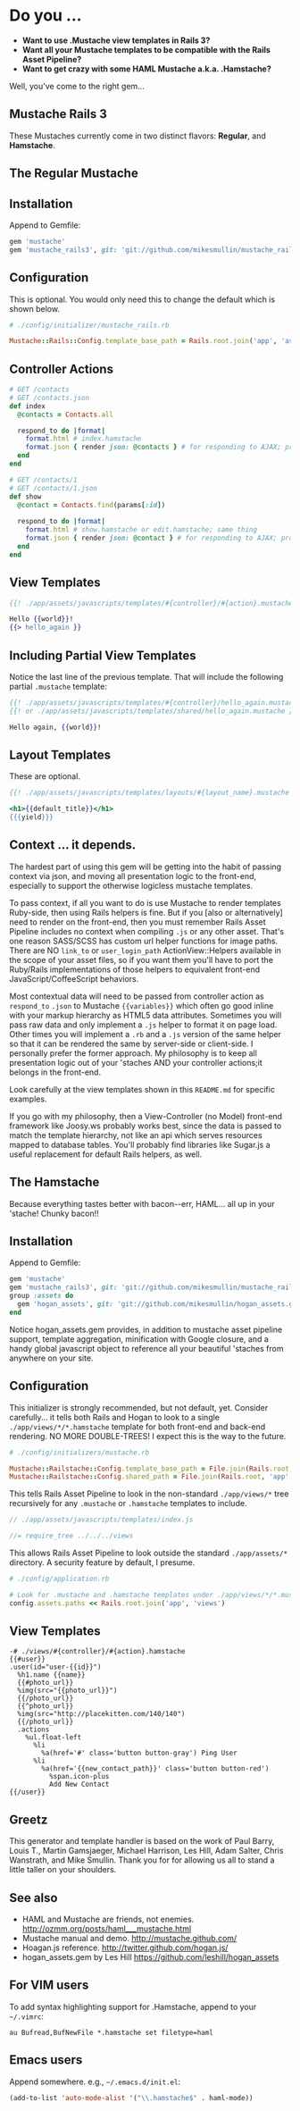 # Do you ...
* **Want to use .Mustache view templates in Rails 3?**
* **Want all your Mustache templates to be compatible with the Rails Asset Pipeline?**
* **Want to get crazy with some HAML Mustache a.k.a. .Hamstache?**

Well, you've come to the right gem...

## Mustache Rails 3

These Mustaches currently come in two distinct flavors: **Regular**, and **Hamstache**.

## The Regular Mustache

## Installation

Append to Gemfile:

```ruby
gem 'mustache'
gem 'mustache_rails3', git: 'git://github.com/mikesmullin/mustache_rails3.git'
```


## Configuration

This is optional. You would only need this to change the default which is shown below.

```ruby
# ./config/initializer/mustache_rails.rb

Mustache::Rails::Config.template_base_path = Rails.root.join('app', 'assets', 'javascripts', 'templates')
```


## Controller Actions

```ruby
# GET /contacts
# GET /contacts.json
def index
  @contacts = Contacts.all

  respond_to do |format|
    format.html # index.hamstache
    format.json { render json: @contacts } # for responding to AJAX; provides data only and in json format
  end
end

# GET /contacts/1
# GET /contacts/1.json
def show
  @contact = Contacts.find(params[:id])
  
  respond_to do |format|
    format.html # show.hamstache or edit.hamstache; same thing
    format.json { render json: @contact } # for responding to AJAX; provides data only and in json format
  end
end
```


## View Templates

```mustache
{{! ./app/assets/javascripts/templates/#{controller}/#{action}.mustache }}

Hello {{world}}!
{{> hello_again }}
```


## Including Partial View Templates

Notice the last line of the previous template. That will include the following
partial `.mustache` template:

```mustache
{{! ./app/assets/javascripts/templates/#{controller}/hello_again.mustache }}
{{! or ./app/assets/javascripts/templates/shared/hello_again.mustache }}

Hello again, {{world}}!
```


## Layout Templates

These are optional.

```mustache
{{! ./app/assets/javascripts/templates/layouts/#{layout_name}.mustache }}

<h1>{{default_title}}</h1>
{{{yield}}}
```

## Context ... it depends.

The hardest part of using this gem will be getting into the habit of passing context via json, 
and moving all presentation logic to the front-end, especially to support the otherwise logicless 
mustache templates.

To pass context, if all you want to do is use Mustache to render templates Ruby-side, then using 
Rails helpers is fine. But if you [also or alternatively] need to render on the front-end, then
you must remember Rails Asset Pipeline includes no context when compiling `.js` or any other 
asset. That's one reason SASS/SCSS has custom url helper functions for image paths. There are 
NO `link_to` or `user_login_path` ActionView::Helpers available in the scope of your asset files, 
so if you want them you'll have to port the Ruby/Rails implementations of those helpers to 
equivalent front-end JavaScript/CoffeeScript behaviors.

Most contextual data will need to be passed from controller action as `respond_to` `.json` to 
Mustache `{{variables}}` which often go good inline with your markup hierarchy as HTML5 data 
attributes. Sometimes you will pass raw data and only implement a `.js` helper to format it on
page load. Other times you will implement a `.rb` and a `.js` version of the same helper so
that it can be rendered the same by server-side or client-side. I personally prefer the
former approach. My philosophy is to keep all presentation logic out of your 'staches AND 
your controller actions;it belongs in the front-end. 

Look carefully at the view templates shown in this `README.md` for specific examples.

If you go with my philosophy, then a View-Controller (no Model) front-end framework like
Joosy.ws probably works best, since the data is passed to match the template hierarchy, 
not like an api which serves resources mapped to database tables. You'll probably find
libraries like Sugar.js a useful replacement for default Rails helpers, as well.


## The Hamstache

Because everything tastes better with bacon--err, HAML... all up in your 'stache! Chunky bacon!!

## Installation

Append to Gemfile:

```ruby
gem 'mustache'
gem 'mustache_rails3', git: 'git://github.com/mikesmullin/mustache_rails3.git'
group :assets do
  gem 'hogan_assets', git: 'git://github.com/mikesmullin/hogan_assets.git'
end
```

Notice hogan_assets.gem provides, in addition to mustache asset pipeline support,
template aggregation, minification with Google closure, and a handy global javascript 
object to reference all your beautiful 'staches from anywhere on your site.


## Configuration

This initializer is strongly recommended, but not default, yet. Consider carefully...
it tells both Rails and Hogan to look to a single `./app/views/*/*.hamstache` template for
both front-end and back-end rendering. NO MORE DOUBLE-TREES! I expect this is the way to
the future.

```ruby
# ./config/initializers/mustache.rb

Mustache::Railstache::Config.template_base_path = File.join(Rails.root, 'app', 'views')
Mustache::Railstache::Config.shared_path = File.join(Rails.root, 'app', 'views', 'shared')
```

This tells Rails Asset Pipeline to look in the non-standard `./app/views/*` tree recursively
for any `.mustache` or `.hamstache` templates to include.

```javascript
// ./app/assets/javascripts/templates/index.js

//= require_tree ../../../views
```

This allows Rails Asset Pipeline to look outside the standard `./app/assets/*` directory. A
security feature by default, I presume.

```ruby
# ./config/application.rb

# Look for .mustache and .hamstache templates under ./app/views/*/*.mustache and ./app/views/*/*.hamstache
config.assets.paths << Rails.root.join('app', 'views')
```

## View Templates

```haml
-# ./views/#{controller}/#{action}.hamstache
{{#user}}
.user(id="user-{{id}}")
  %h1.name {{name}}
  {{#photo_url}}
  %img(src="{{photo_url}}")
  {{/photo_url}}
  {{^photo_url}}
  %img(src="http://placekitten.com/140/140")
  {{/photo_url}}
  .actions
    %ul.float-left
      %li
        %a(href='#' class='button button-gray') Ping User
      %li
        %a(href='{{new_contact_path}}' class='button button-red')
          %span.icon-plus
          Add New Contact
{{/user}}
```


## Greetz

This generator and template handler is based on the work of Paul Barry, Louis T., Martin Gamsjaeger, 
Michael Harrison, Les Hill, Adam Salter, Chris Wanstrath, and Mike Smullin. Thank you for for 
allowing us all to stand a little taller on your shoulders.


## See also

* HAML and Mustache are friends, not enemies. http://ozmm.org/posts/haml___mustache.html
* Mustache manual and demo. http://mustache.github.com/
* Hoagan.js reference. http://twitter.github.com/hogan.js/
* hogan_assets.gem by Les Hill https://github.com/leshill/hogan_assets


## For VIM users

To add syntax highlighting support for .Hamstache, append to your `~/.vimrc`:

```vimrc
au Bufread,BufNewFile *.hamstache set filetype=haml
```

## Emacs users

Append somewhere. e.g., `~/.emacs.d/init.el`:

```lisp
(add-to-list 'auto-mode-alist '("\\.hamstache$" . haml-mode))
```
